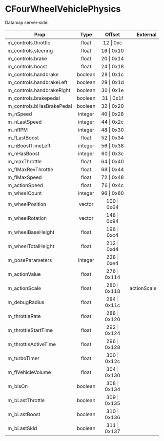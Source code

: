 # CFourWheelVehiclePhysics
Datamap server-side.

|Prop|Type|Offset|External|
|---|:-:|:-:|--:|
|m_controls.throttle|float|12 \| 0xc||
|m_controls.steering|float|16 \| 0x10||
|m_controls.brake|float|20 \| 0x14||
|m_controls.boost|float|24 \| 0x18||
|m_controls.handbrake|boolean|28 \| 0x1c||
|m_controls.handbrakeLeft|boolean|29 \| 0x1d||
|m_controls.handbrakeRight|boolean|30 \| 0x1e||
|m_controls.brakepedal|boolean|31 \| 0x1f||
|m_controls.bHasBrakePedal|boolean|32 \| 0x20||
|m_nSpeed|integer|40 \| 0x28||
|m_nLastSpeed|integer|44 \| 0x2c||
|m_nRPM|integer|48 \| 0x30||
|m_fLastBoost|float|52 \| 0x34||
|m_nBoostTimeLeft|integer|56 \| 0x38||
|m_nHasBoost|integer|60 \| 0x3c||
|m_maxThrottle|float|64 \| 0x40||
|m_flMaxRevThrottle|float|68 \| 0x44||
|m_flMaxSpeed|float|72 \| 0x48||
|m_actionSpeed|float|76 \| 0x4c||
|m_wheelCount|integer|96 \| 0x60||
|m_wheelPosition|vector|100 \| 0x64||
|m_wheelRotation|vector|148 \| 0x94||
|m_wheelBaseHeight|float|196 \| 0xc4||
|m_wheelTotalHeight|float|212 \| 0xd4||
|m_poseParameters|integer|228 \| 0xe4||
|m_actionValue|float|276 \| 0x114||
|m_actionScale|float|280 \| 0x118|actionScale|
|m_debugRadius|float|284 \| 0x11c||
|m_throttleRate|float|288 \| 0x120||
|m_throttleStartTime|float|292 \| 0x124||
|m_throttleActiveTime|float|296 \| 0x128||
|m_turboTimer|float|300 \| 0x12c||
|m_flVehicleVolume|float|304 \| 0x130||
|m_bIsOn|boolean|308 \| 0x134||
|m_bLastThrottle|boolean|309 \| 0x135||
|m_bLastBoost|boolean|310 \| 0x136||
|m_bLastSkid|boolean|311 \| 0x137||
